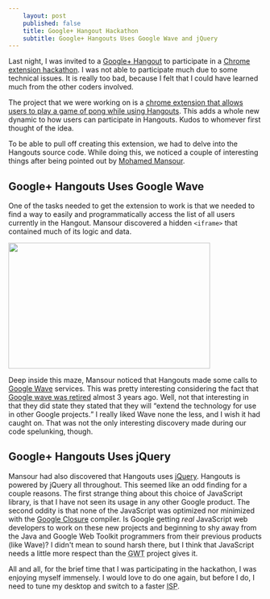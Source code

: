 ```yaml
---
    layout: post
    published: false
    title: Google+ Hangout Hackathon
    subtitle: Google+ Hangouts Uses Google Wave and jQuery
---
```


Last night, I was invited to a [Google+ Hangout][1] to participate in a
[Chrome extension hackathon][2].  I was not able to participate much due to
some technical issues.  It is really too bad, because I felt that I could
have learned much from the other coders involved.

The project that we were working on is a [chrome extension that allows users to
play a game of pong while using Hangouts][3].  This adds a whole new
dynamic to how users can participate in Hangouts. Kudos to whomever first
thought of the idea.

To be able to pull off creating this extension, we had to delve into the Hangouts source
code.  While doing this, we noticed a couple of interesting
things after being pointed out by [Mohamed Mansour][4].

Google+ Hangouts Uses Google Wave
---------------------------------

One of the tasks needed to get the extension to work is that we needed to find
a way to easily and programmatically access the list of all users currently in
the Hangout.  Mansour discovered a hidden `<iframe>` that contained much of its
logic and data.  

<div class="centered">
<a href="https://picasaweb.google.com/lh/photo/XpQ8ldm8H5mZRFzsX1Nw_Q?feat=embedwebsite">
<img src="https://lh3.googleusercontent.com/-OIL3stpOehc/Th8XA5_cwhI/AAAAAAAADtU/2RSjslEQmpQ/s400/screenshot-20110714-121716.png" height="250" width="400" />
</a>
</div>

Deep inside this maze, Mansour noticed that Hangouts made some calls to
[Google Wave][5] services. This was pretty interesting considering the fact
that [Google wave was retired][6] almost 3 years ago. Well, not that interesting
in that they did state they stated that they will
<q cite="http://googleblog.blogspot.com/2010/08/update-on-google-wave.html">extend
the technology for use in other Google projects.</q> I really liked Wave
none the less, and I wish it had caught on. That was not the only interesting 
discovery made during our code spelunking, though.

Google+ Hangouts Uses jQuery
----------------------------

Mansour had also discovered that Hangouts uses [jQuery][7]. Hangouts is powered
by jQuery all throughout. This seemed like an odd finding for a couple reasons.
The first strange thing about this choice of JavaScript library, is that I have
not seen its usage in any other Google product.  The second oddity is that none
of the JavaScript was optimized nor minimized with the [Google Closure][8]
compiler.  Is Google getting _real_ JavaScript web developers to work on these
new projects and beginning to shy away from the Java and Google Web Toolkit
programmers from their previous products (like Wave)?  I didn't mean to
sound harsh there, but I think that JavaScript needs a little more
respect than the <abbr title="Google Web Toolkit">GWT</abbr> project gives it.

All and all, for the brief time that I was participating in the hackathon, I was
enjoying myself immensely. I would love to do one again, but before I do, I need
to tune my desktop and switch to a faster
<abbr title="Internet Service Provider">ISP</abbr>.

[1]: http://youtu.be/Tku1vJeuzH4 (Google Plus Hangouts)
[2]: https://plus.google.com/116805285176805120365/posts/SH653h7fjYP (Circle Pong Google+ Hangout Chrome Extension Announcement)
[Ubuntu]: http://ubuntu.com/ (Linux for human beings)
[3]: https://github.com/hangout/circle-pong-extension (Circle Pong Google+ Hangout Chrome Extension on Github)
[4]: https://plus.google.com/116805285176805120365 (Mohamed Mansour's Profile)
[5]: http://wave.google.com/ (Google Wave)
[6]: http://googleblog.blogspot.com/2010/08/update-on-google-wave.html (Offical Google Update on Wave)
[7]: http://jquery.com/ (jQuery JavaScript Library)
[8]: http://code.google.com/closure/ (Closure JavaScript Tools)